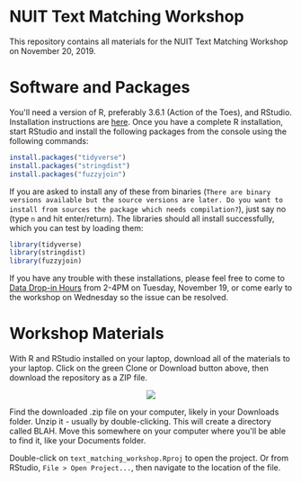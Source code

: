 # NUIT Text Matching Workshop
This repository contains all materials for the NUIT Text Matching Workshop on November 20, 2019.
# Software and Packages
You'll need a version of R, preferably 3.6.1 (Action of the Toes), and RStudio. Installation instructions are [here](https://workshops.rcs.northwestern.edu/install/r/). Once you have a complete R installation, start RStudio and install the following packages from the console using the following commands:

```r
install.packages("tidyverse")
install.packages("stringdist")
install.packages("fuzzyjoin")
```

If you are asked to install any of these from binaries (`There are binary versions available but the source versions are later. Do you want to install from sources the package which needs compilation?`), just say no (type `n` and hit enter/return). The libraries should all install successfully, which you can test by loading them:

```r
library(tidyverse)
library(stringdist)
library(fuzzyjoin)
```

If you have any trouble with these installations, please feel free to come to [Data Drop-in Hours](https://www.it.northwestern.edu/research/consultation/data-services.html) from 2-4PM on Tuesday, November 19, or come early to the workshop on Wednesday so the issue can be resolved.

# Workshop Materials

With R and RStudio installed on your laptop, download all of the materials to your laptop. Click on the green Clone or Download button above, then download the repository as a ZIP file.

<p align="center">
  <img src="https://github.com/allemanau/NUIT_text_matching_workshop/tree/master/images/github_clone_or_download.png?raw=true"/>
</p>

Find the downloaded .zip file on your computer, likely in your Downloads folder. Unzip it - usually by double-clicking. This will create a directory called BLAH. Move this somewhere on your computer where you'll be able to find it, like your Documents folder.

Double-click on `text_matching_workshop.Rproj` to open the project. Or from RStudio, `File > Open Project...`, then navigate to the location of the file.
